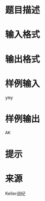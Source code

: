 

# 题目描述



# 输入格式



# 输出格式



# 样例输入


<pre>ymy</pre>

# 样例输出


<pre>AK</pre>

# 提示



# 来源


<p>
Keller战纪
</p>

